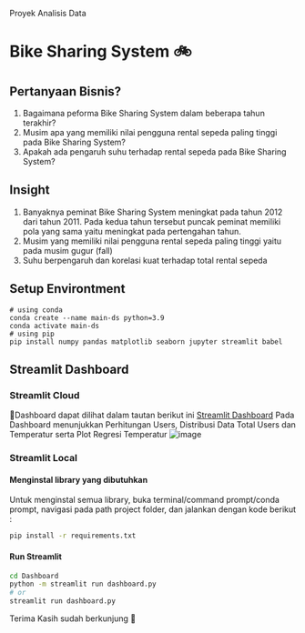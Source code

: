 Proyek Analisis Data 
# Bike Sharing System 🚲
## Pertanyaan Bisnis?
1. Bagaimana peforma Bike Sharing System dalam beberapa tahun terakhir?
2. Musim apa yang memiliki nilai pengguna rental sepeda paling tinggi pada Bike Sharing System?
3. Apakah ada pengaruh suhu terhadap rental sepeda pada Bike Sharing System?
## Insight
1. Banyaknya peminat Bike Sharing System meningkat pada tahun 2012 dari tahun 2011. Pada kedua tahun tersebut puncak peminat memiliki pola yang sama yaitu meningkat pada pertengahan tahun.
2. Musim yang memiliki nilai pengguna rental sepeda paling tinggi yaitu pada musim gugur (fall)
3. Suhu berpengaruh dan korelasi kuat terhadap total rental sepeda
## Setup Environtment
```
# using conda
conda create --name main-ds python=3.9
conda activate main-ds
# using pip
pip install numpy pandas matplotlib seaborn jupyter streamlit babel
```
## Streamlit Dashboard
### Streamlit Cloud
🔗Dashboard dapat dilihat dalam tautan berikut ini [Streamlit Dashboard](https://nemxjzy8iqwmeteoqbr42a.streamlit.app/)
Pada Dashboard menunjukkan Perhitungan Users, Distribusi Data Total Users dan Temperatur serta Plot Regresi Temperatur
![image](https://github.com/AnomBangkit/Proyek-Analisis-Data/assets/160373142/d48f9e6a-3070-453c-8e96-8af035cd042e)
### Streamlit Local
#### Menginstal library yang dibutuhkan
Untuk menginstal semua library, buka terminal/command prompt/conda prompt, navigasi pada path project folder, dan jalankan dengan kode berikut :
```bash
pip install -r requirements.txt
```
#### Run Streamlit
```bash
cd Dashboard
python -m streamlit run dashboard.py
# or
streamlit run dashboard.py
```
Terima Kasih sudah berkunjung 🌈

